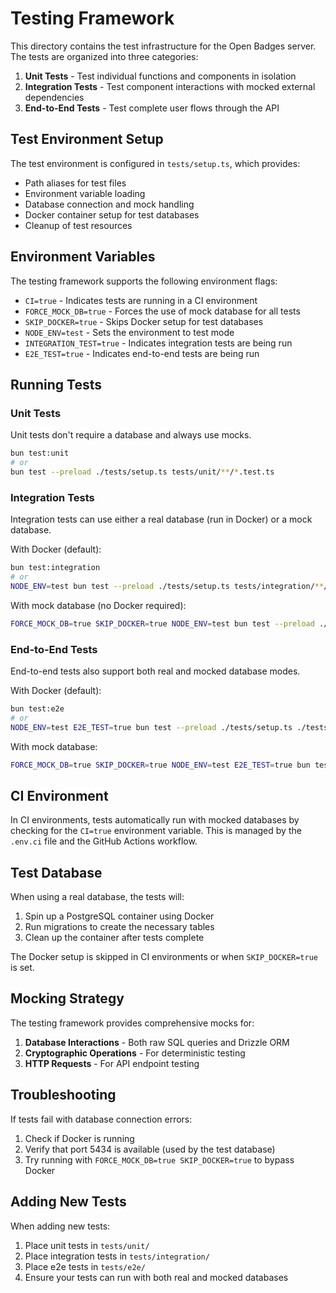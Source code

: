 # Testing Framework

This directory contains the test infrastructure for the Open Badges server. The tests are organized into three categories:

1. **Unit Tests** - Test individual functions and components in isolation
2. **Integration Tests** - Test component interactions with mocked external dependencies
3. **End-to-End Tests** - Test complete user flows through the API

## Test Environment Setup

The test environment is configured in `tests/setup.ts`, which provides:

- Path aliases for test files
- Environment variable loading
- Database connection and mock handling
- Docker container setup for test databases
- Cleanup of test resources

## Environment Variables

The testing framework supports the following environment flags:

- `CI=true` - Indicates tests are running in a CI environment
- `FORCE_MOCK_DB=true` - Forces the use of mock database for all tests
- `SKIP_DOCKER=true` - Skips Docker setup for test databases
- `NODE_ENV=test` - Sets the environment to test mode
- `INTEGRATION_TEST=true` - Indicates integration tests are being run
- `E2E_TEST=true` - Indicates end-to-end tests are being run

## Running Tests

### Unit Tests

Unit tests don't require a database and always use mocks.

```bash
bun test:unit
# or
bun test --preload ./tests/setup.ts tests/unit/**/*.test.ts
```

### Integration Tests

Integration tests can use either a real database (run in Docker) or a mock database.

With Docker (default):
```bash
bun test:integration
# or
NODE_ENV=test bun test --preload ./tests/setup.ts tests/integration/**/*.test.ts
```

With mock database (no Docker required):
```bash
FORCE_MOCK_DB=true SKIP_DOCKER=true NODE_ENV=test bun test --preload ./tests/setup.ts tests/integration/**/*.test.ts
```

### End-to-End Tests

End-to-end tests also support both real and mocked database modes.

With Docker (default):
```bash
bun test:e2e
# or
NODE_ENV=test E2E_TEST=true bun test --preload ./tests/setup.ts ./tests/e2e/index.ts
```

With mock database:
```bash
FORCE_MOCK_DB=true SKIP_DOCKER=true NODE_ENV=test E2E_TEST=true bun test --preload ./tests/setup.ts ./tests/e2e/index.ts
```

## CI Environment

In CI environments, tests automatically run with mocked databases by checking for the `CI=true` environment variable. This is managed by the `.env.ci` file and the GitHub Actions workflow.

## Test Database

When using a real database, the tests will:

1. Spin up a PostgreSQL container using Docker
2. Run migrations to create the necessary tables
3. Clean up the container after tests complete

The Docker setup is skipped in CI environments or when `SKIP_DOCKER=true` is set.

## Mocking Strategy

The testing framework provides comprehensive mocks for:

1. **Database Interactions** - Both raw SQL queries and Drizzle ORM
2. **Cryptographic Operations** - For deterministic testing
3. **HTTP Requests** - For API endpoint testing

## Troubleshooting

If tests fail with database connection errors:

1. Check if Docker is running
2. Verify that port 5434 is available (used by the test database)
3. Try running with `FORCE_MOCK_DB=true SKIP_DOCKER=true` to bypass Docker

## Adding New Tests

When adding new tests:

1. Place unit tests in `tests/unit/`
2. Place integration tests in `tests/integration/`
3. Place e2e tests in `tests/e2e/`
4. Ensure your tests can run with both real and mocked databases 